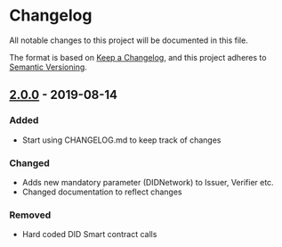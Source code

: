 # Changelog
All notable changes to this project will be documented in this file.

The format is based on [Keep a Changelog](https://keepachangelog.com/en/1.0.0/),
and this project adheres to [Semantic Versioning](https://semver.org/spec/v2.0.0.html).

## [2.0.0] - 2019-08-14

### Added
- Start using CHANGELOG.md to keep track of changes

### Changed
- Adds new mandatory parameter (DIDNetwork) to Issuer, Verifier etc.
- Changed documentation to reflect changes

### Removed
- Hard coded DID Smart contract calls

[2.0.0]: https://github.com/swisscom-blockchain/seraph-id-sdk/compare/v1.0.3...v2.0.0

